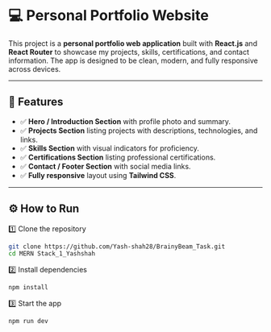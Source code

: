 # 💻 Personal Portfolio Website

This project is a **personal portfolio web application** built with **React.js** and **React Router** to showcase my projects, skills, certifications, and contact information. The app is designed to be clean, modern, and fully responsive across devices.

---

## 🚀 Features

- ✅ **Hero / Introduction Section** with profile photo and summary.
- ✅ **Projects Section** listing projects with descriptions, technologies, and links.
- ✅ **Skills Section** with visual indicators for proficiency.
- ✅ **Certifications Section** listing professional certifications.
- ✅ **Contact / Footer Section** with social media links.
- ✅ **Fully responsive** layout using **Tailwind CSS**.

---
## ⚙ How to Run

1️⃣ Clone the repository  
```bash
git clone https://github.com/Yash-shah28/BrainyBeam_Task.git
cd MERN Stack_1_Yashshah
```

2️⃣ Install dependencies  
```bash
npm install
```

3️⃣ Start the app  
```bash
npm run dev
```
